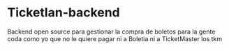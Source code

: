 # Ticketlan-backend
Backend open source para gestionar la compra de boletos para la gente coda como yo que no le quiere pagar ni a Boletia ni a TicketMaster los tkm
